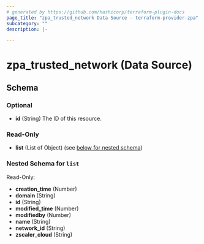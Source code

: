 ```yaml
---
# generated by https://github.com/hashicorp/terraform-plugin-docs
page_title: "zpa_trusted_network Data Source - terraform-provider-zpa"
subcategory: ""
description: |-
  
---
```


# zpa_trusted_network (Data Source)





<!-- schema generated by tfplugindocs -->
## Schema

### Optional

- **id** (String) The ID of this resource.

### Read-Only

- **list** (List of Object) (see [below for nested schema](#nestedatt--list))

<a id="nestedatt--list"></a>
### Nested Schema for `list`

Read-Only:

- **creation_time** (Number)
- **domain** (String)
- **id** (String)
- **modified_time** (Number)
- **modifiedby** (Number)
- **name** (String)
- **network_id** (String)
- **zscaler_cloud** (String)


